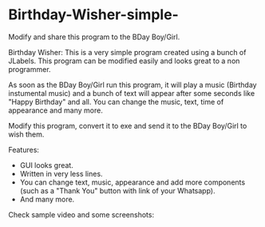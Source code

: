 # Birthday-Wisher-simple-
Modify and share this program to the BDay Boy/Girl.

Birthday Wisher:
This is a very simple program created using a bunch of JLabels.
This program can be modified easily and looks great to a non programmer. 

As soon as the BDay Boy/Girl run this program, it will play a music (Birthday instumental music) and a bunch of text will appear after some seconds like "Happy Birthday" and all. You can change the music, text, time of appearance and many more.

Modify this program, convert it to exe and send it to the BDay Boy/Girl to wish them.

Features:
* GUI looks great.
* Written in very less lines.
* You can change text, music, appearance and add more components (such as a "Thank You" button with link of your Whatsapp).
* And many more.

Check sample video and some screenshots:
